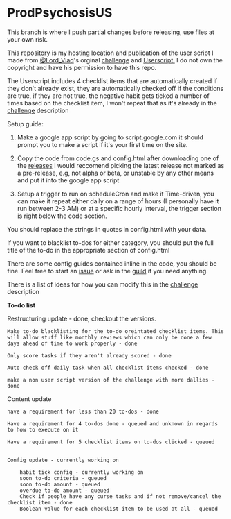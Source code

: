 # ProdPsychosisUS

This branch is where I push partial changes before releasing, use files at your own risk.

This repository is my hosting location and publication of the user script I made from [@Lord_Vlad](https://habitica.com/profile/ce36e72e-50fd-4e98-908b-34b3c06e9664)'s orginal [challenge](https://habitica.com/challenges/074dec30-252f-42aa-9dc8-a6462b982a59) and [Userscript.](https://pastebin.com/Ajbc6u8D) I do not own the copyright and have his permission to have this repo.

The Userscript includes 4 checklist items that are automatically created if they don't already exist, they are automatically checked off if the conditions are true, if they are not true, the negative habit gets ticked a number of times based on the checklist item, I won't repeat that as it's already in the [challenge](https://habitica.com/challenges/4867732f-4019-4880-823e-5f3a178acea8) description

Setup guide:

1. Make a google app script by going to script.google.com it should prompt you to make a script if it's your first time on the site.

2. Copy the code from code.gs and config.html after downloading one of the [releases](https://github.com/Stryder76/ProdPsychosisUS/releases) I would reccomend picking the latest release not marked as a pre-release, e.g, not alpha or beta, or unstable by any other means and put it into the google app script

3. Setup a trigger to run on scheduleCron and make it Time-driven, you can make it repeat either daily on a range of hours (I personally have it run between 2-3 AM) or at a specific hourly interval, the trigger section is right below the code section.

You should replace the strings in quotes in config.html with your data.

If you want to blacklist to-dos for either category, you should put the full title of the to-do in the appropriate section of config.html

There are some config guides contained inline in the code, you should be fine. Feel free to start an [issue](https://github.com/Stryder76/ProdPsychosisUS/issues/new/choose) or ask in the [guild](https://habitica.com/groups/guild/bb4fe1e3-b7fa-4aa6-878b-1ecef0ca55f3) if you need anything.

There is a list of ideas for how you can modify this in the [challenge](https://habitica.com/challenges/4867732f-4019-4880-823e-5f3a178acea8) description

**To-do list**

Restructuring update - done, checkout the versions.

    Make to-do blacklisting for the to-do oreintated checklist items. This will allow stuff like monthly reviews which can only be done a few days ahead of time to work properly - done
    
    Only score tasks if they aren't already scored - done

    Auto check off daily task when all checklist items checked - done

    make a non user script version of the challenge with more dallies - done

Content update

    have a requirement for less than 20 to-dos - done

    Have a requirement for 4 to-dos done - queued and unknown in regards to how to execute on it

    Have a requirement for 5 checklist items on to-dos clicked - queued


    Config update - currently working on

        habit tick config - currently working on
        soon to-do criteria - queued
        soon to-do amount - queued
        overdue to-do amount - queued
        Check if people have any curse tasks and if not remove/cancel the checklist item - done
        Boolean value for each checklist item to be used at all - queued